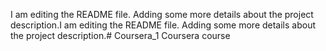 I am editing the README file. Adding some more details about the project description.I am editing the README file. Adding some more details about the project description.# Coursera_1
Coursera course 
